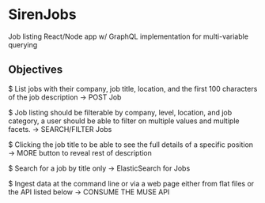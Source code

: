 # SirenJobs
Job listing React/Node app w/ GraphQL implementation for multi-variable querying 

## Objectives

$ List jobs with their company, job title, location, and the first 100 characters of the job description 
-> POST Job

$ Job listing should be filterable by company, level, location, and job category, a user should be able to filter on multiple values and multiple facets. 
→ SEARCH/FILTER Jobs

$ Clicking the job title to be able to see the full details of a specific position 
→ MORE button to reveal rest of description

$ Search for a job by title only
→ ElasticSearch for Jobs

$ Ingest data at the command line or via a web page either from flat files or the API listed below
→ CONSUME THE MUSE API
